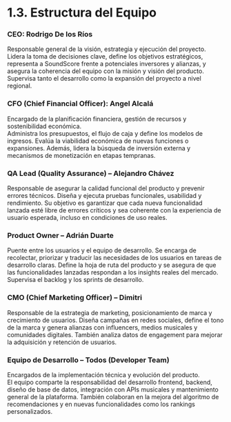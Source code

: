 # 1.3. Estructura del Equipo

### CEO: Rodrigo De los Ríos  
Responsable general de la visión, estrategia y ejecución del proyecto.  
Lidera la toma de decisiones clave, define los objetivos estratégicos, representa a SoundScore frente a potenciales inversores y alianzas, y asegura la coherencia del equipo con la misión y visión del producto. Supervisa tanto el desarrollo como la expansión del proyecto a nivel regional.

### CFO (Chief Financial Officer): Angel Alcalá
Encargado de la planificación financiera, gestión de recursos y sostenibilidad económica.  
Administra los presupuestos, el flujo de caja y define los modelos de ingresos. Evalúa la viabilidad económica de nuevas funciones o expansiones. Además, lidera la búsqueda de inversión externa y mecanismos de monetización en etapas tempranas.

### QA Lead (Quality Assurance) – Alejandro Chávez
Responsable de asegurar la calidad funcional del producto y prevenir errores técnicos.
Diseña y ejecuta pruebas funcionales, usabilidad y rendimiento. Su objetivo es garantizar que cada nueva funcionalidad lanzada esté libre de errores críticos y sea coherente con la experiencia de usuario esperada, incluso en condiciones de uso reales.

### Product Owner – Adrián Duarte
Puente entre los usuarios y el equipo de desarrollo.
Se encarga de recolectar, priorizar y traducir las necesidades de los usuarios en tareas de desarrollo claras. Define la hoja de ruta del producto y se asegura de que las funcionalidades lanzadas respondan a los insights reales del mercado. Supervisa el backlog y los sprints de desarrollo.

### CMO (Chief Marketing Officer) – Dimitri
Responsable de la estrategia de marketing, posicionamiento de marca y crecimiento de usuarios.
Diseña campañas en redes sociales, define el tono de la marca y genera alianzas con influencers, medios musicales y comunidades digitales. También analiza datos de engagement para mejorar la adquisición y retención de usuarios.

### Equipo de Desarrollo – Todos (Developer Team)
Encargados de la implementación técnica y evolución del producto.  
El equipo comparte la responsabilidad del desarrollo frontend, backend, diseño de base de datos, integración con APIs musicales y mantenimiento general de la plataforma. También colaboran en la mejora del algoritmo de recomendaciones y en nuevas funcionalidades como los rankings personalizados.